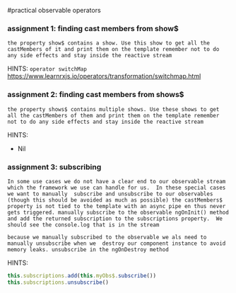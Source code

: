 #practical observable operators

### assignment 1: finding cast members from show$
`the property show$ contains a show. Use this show to get all the castMembers of it and print them on the template
remember not to do any side effects and stay inside the reactive stream`

HINTS: 
`operator switchMap`
https://www.learnrxjs.io/operators/transformation/switchmap.html

### assignment 2: finding cast members from shows$
`the property shows$ contains multiple shows. Use these shows to get all the castMembers of them and print them on the template
remember not to do any side effects and stay inside the reactive stream`

HINTS: 
- Nil

### assignment 3: subscribing
`In some use cases we do not have a clear end to our observable stream which the framework we use can handle for us. 
In these special cases we want to manually 
subscribe and unsubscribe to our observables (though this should be avoided as much as possible)
the castMembers$ property is not tied to the template with an async pipe en thus never gets triggered.
manually subscribe to the observable ngOnInit() method and add the returned subscription to the subscriptions property. 
We should see the console.log that is in the stream
`

`because we manually subscribed to the observable we als need to manually unsubscribe when we 
destroy our component instance to avoid memory leaks.
unsubscribe in the ngOnDestroy method`

HINTS: 
```typescript
this.subscriptions.add(this.myObs$.subscribe())
this.subscriptions.unsubscribe()
```
